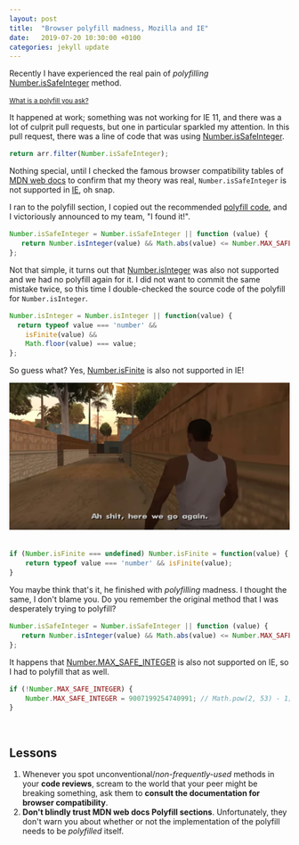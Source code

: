 ```yaml
---
layout: post
title:  "Browser polyfill madness, Mozilla and IE"
date:   2019-07-20 10:30:00 +0100
categories: jekyll update
---
```


Recently I have experienced the real pain of *polyfilling* <a href="https://developer.mozilla.org/en-US/docs/Web/JavaScript/Reference/Global_Objects/Number/isSafeInteger" target="_blank" title="mdn web docs number is safe integer">Number.isSafeInteger</a> method.

<small><a href="https://developer.mozilla.org/en-US/docs/Glossary/Polyfill" target="_blank" title="mdn web docs glossary polyfill">What is a polyfill you ask?</a></small>

It happened at work; something was not working for IE 11, and there was a lot of culprit pull requests, but one in particular sparkled my attention. In this pull request, there was a line of code that was using <a href="https://developer.mozilla.org/en-US/docs/Web/JavaScript/Reference/Global_Objects/Number/isSafeInteger" target="_blank" title="mdn web docs number is safe integer">Number.isSafeInteger</a>.

```javascript
return arr.filter(Number.isSafeInteger);
```

Nothing special, until I checked the famous browser compatibility tables of <a href="https://developer.mozilla.org/en-US/docs/Web/JavaScript/Reference/Global_Objects/Number/isSafeInteger#Browser_compatibility" target="_blank" title="mdn web docs">MDN web docs</a> to confirm that my theory was real, `Number.isSafeInteger` is not supported in <a href="https://en.wikipedia.org/wiki/Internet_Explorer" target="_blank" title="wikipedia internet explorer microsoft browser">IE</a>, oh snap.

I ran to the polyfill section, I copied out the recommended <a href="https://developer.mozilla.org/en-US/docs/Web/JavaScript/Reference/Global_Objects/Number/isSafeInteger#Polyfill" target="_blank" title="mdn web docs polyfill section for method number is safe integer">polyfill code</a>, and I victoriously announced to my team, "I found it!".

```javascript
Number.isSafeInteger = Number.isSafeInteger || function (value) {
   return Number.isInteger(value) && Math.abs(value) <= Number.MAX_SAFE_INTEGER;
};
```

Not that simple, it turns out that <a href="https://developer.mozilla.org/en-US/docs/Web/JavaScript/Reference/Global_Objects/Number/isInteger" target="_blank" title="mdn web docs number is integer">Number.isInteger</a> was also not supported and we had no polyfill again for it. I did not want to commit the same mistake twice, so this time I double-checked the source code of the polyfill for `Number.isInteger`.

```javascript
Number.isInteger = Number.isInteger || function(value) {
  return typeof value === 'number' &&
    isFinite(value) &&
    Math.floor(value) === value;
};
```

So guess what? Yes, <a href="https://developer.mozilla.org/en-US/docs/Web/JavaScript/Reference/Global_Objects/Number/isFinite" target="_blank" title="mdn web docs number is finite">Number.isFinite</a> is also not supported in IE!

<div style="text-align:center;">
    <img alt="shit here we go again meme" src="/assets/img/browser-polyfill-madness-and-mozilla/shit-here-we-go-again.png"/>
</div>
<br/>

```javascript
if (Number.isFinite === undefined) Number.isFinite = function(value) {
    return typeof value === 'number' && isFinite(value);
}
```

You maybe think that's it, he finished with *polyfilling* madness. I thought the same, I don't blame you. Do you remember the original method that I was desperately trying to polyfill?

```javascript
Number.isSafeInteger = Number.isSafeInteger || function (value) {
   return Number.isInteger(value) && Math.abs(value) <= Number.MAX_SAFE_INTEGER;
};
```

It happens that <a href="https://developer.mozilla.org/en-US/docs/Web/JavaScript/Reference/Global_Objects/Number/MAX_SAFE_INTEGER" target="_blank" title="mdn web docs number max safe integer">Number.MAX_SAFE_INTEGER</a> is also not supported on IE, so I had to polyfill that as well.

```javascript
if (!Number.MAX_SAFE_INTEGER) {
    Number.MAX_SAFE_INTEGER = 9007199254740991; // Math.pow(2, 53) - 1;
}
```

<br/>

## Lessons

1. Whenever you spot unconventional/*non-frequently-used* methods in your **code reviews**, scream to the world that your peer might be breaking something, ask them to **consult the documentation for browser compatibility**.
2. **Don't blindly trust MDN web docs Polyfill sections**. Unfortunately, they don't
warn you about whether or not the implementation of the polyfill needs to be *polyfilled* itself.

<br/>
